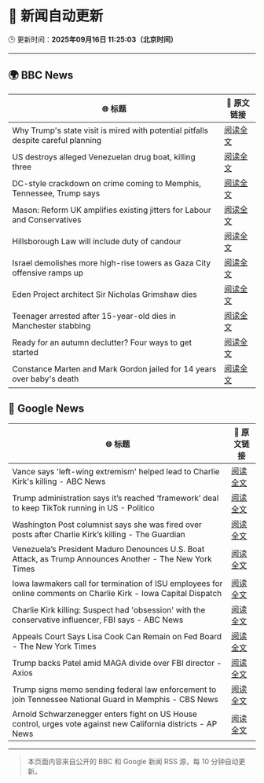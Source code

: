 # 🧠 新闻自动更新

🕒 更新时间：**2025年09月16日 11:25:03（北京时间）**

---

## 🌍 BBC News

| 🌐 标题 | 🔗 原文链接 |
|--------|-------------|
| Why Trump's state visit is mired with potential pitfalls despite careful planning | [阅读全文](https://www.bbc.com/news/articles/c4gw25w9841o?at_medium=RSS&at_campaign=rss) |
| US destroys alleged Venezuelan drug boat, killing three | [阅读全文](https://www.bbc.com/news/articles/cx2jel4gyezo?at_medium=RSS&at_campaign=rss) |
| DC-style crackdown on crime coming to Memphis, Tennessee, Trump says | [阅读全文](https://www.bbc.com/news/articles/c9dxqe3xnv0o?at_medium=RSS&at_campaign=rss) |
| Mason: Reform UK amplifies existing jitters for Labour and Conservatives | [阅读全文](https://www.bbc.com/news/articles/cj4y2ejlpdjo?at_medium=RSS&at_campaign=rss) |
| Hillsborough Law will include duty of candour | [阅读全文](https://www.bbc.com/news/articles/czrpvrrrmj2o?at_medium=RSS&at_campaign=rss) |
| Israel demolishes more high-rise towers as Gaza City offensive ramps up | [阅读全文](https://www.bbc.com/news/videos/cr5q8mj6nrvo?at_medium=RSS&at_campaign=rss) |
| Eden Project architect Sir Nicholas Grimshaw dies | [阅读全文](https://www.bbc.com/news/articles/cj079z4lgn4o?at_medium=RSS&at_campaign=rss) |
| Teenager arrested after 15-year-old dies in Manchester stabbing | [阅读全文](https://www.bbc.com/news/articles/ce3y9v8e7eqo?at_medium=RSS&at_campaign=rss) |
| Ready for an autumn declutter? Four ways to get started | [阅读全文](https://www.bbc.com/news/articles/ckgen8pkgjjo?at_medium=RSS&at_campaign=rss) |
| Constance Marten and Mark Gordon jailed for 14 years over baby's death | [阅读全文](https://www.bbc.com/news/articles/c931yq8lz19o?at_medium=RSS&at_campaign=rss) |

## 📰 Google News

| 🌐 标题 | 🔗 原文链接 |
|--------|-------------|
| Vance says 'left-wing extremism' helped lead to Charlie Kirk's killing - ABC News | [阅读全文](https://news.google.com/rss/articles/CBMipAFBVV95cUxNTHMtZUVmc25TdWtYaFZwaTk4UmM4NTVueXZzN3lWMFJ0VUVydFpFWDdoeDFpejZCaGxhbW54RnpuNHFoSHotaEFZT1h5eUNDTldPT29CYlBndlR2QU1IX2g2WXF0ZHJWTVVPbjY1aDhXendrc2VxZkxfdVBmSkNNcTBLVEpSNHFqeldlbG14dFoyRjhIVmx0bjhvZGdjeWFpM242b9IBqgFBVV95cUxQVk9IN1BMaUE3RHZQV2ZJMzZURVBrU1ZjN2dpM25MQkgzMkJYeU5VMjlKM0F4OWoxcElmTWIzeTZtbTZnQlVpUXpxTjJzNWozV19MNkJncGMydW45R0hWTUZsd09BOXM2VTRwLXcxQ1V1eVRUUC1LcE5VekxySnU5aXB3b2I3RDhSVTZEbUFIck1nNjlMOFFlV2JleWM3bjNYNWhrQnN5NWJBdw?oc=5) |
| Trump administration says it’s reached ‘framework’ deal to keep TikTok running in US - Politico | [阅读全文](https://news.google.com/rss/articles/CBMifkFVX3lxTFBLTF9MTU85Tm1ZalVZRGpua1JHcTBIS1BTNFFXUnN0bWVwa20xdDBEVFBmSldNVy0zcVczSTc3UlVHandmNmxpSWlGOTIzV2Vla2FKSUlqRXpTWWNOUHcyUUFYWjNYRm5leHVUMnNRczA0bVJPaVhyQ0dOOXppZw?oc=5) |
| Washington Post columnist says she was fired over posts after Charlie Kirk’s killing - The Guardian | [阅读全文](https://news.google.com/rss/articles/CBMimAFBVV95cUxQLWZwX3d3VXM5ZFVvY0ZXRTRINjlFYmZNQVNqbkFwUng5b2ZkZDVpUkVtdHNtNEdaUnVKRDAxZHpDNmVSWnZtdTA1UHFpUDJVX0UzNlcxeHlZUXRrVFRXWkZqa0hIcGNMTGp3LUI1V2xxVi02SkFvVk8wbGJ6LXRZbzN1MG9lTTNDcDljR096UENpX1dXdDZ0cQ?oc=5) |
| Venezuela’s President Maduro Denounces U.S. Boat Attack, as Trump Announces Another - The New York Times | [阅读全文](https://news.google.com/rss/articles/CBMilAFBVV95cUxPbldvMlRpaEhBckdTaDdxSVktRDFucVdYekFaZGhoUmw0MzdPbkRITi1mNXluV2NKZjB6QmFJWkpmbUdsTGtSLVdxWDZ2My1xeUdTR19zWGdTM0E3Uko1Wi10QjZGVU1QMW95T2dNci0walUxQkg5V2RQUmVib0g5UjRYZndza2ktSUU3czhoUkw1UHBP?oc=5) |
| Iowa lawmakers call for termination of ISU employees for online comments on Charlie Kirk - Iowa Capital Dispatch | [阅读全文](https://news.google.com/rss/articles/CBMizAFBVV95cUxQVE1WVEp5S2ExOU9EeURiZW5TR1NTblNNMFM0UkZFQUctZ2RsYlByc0Z5aHhWS2ZLb29ER3Zmd2s4VE9YaktjeGRYZU5QOF8zdXJNYTZabUEzRDdOT2Vjc1laWGYzTTM0Ry1lbGk3eWRsSVdQSTh1V1JNRDRqbkRsNjNfMzRieFcyM0hGc1VnUE1qa2tyWWpKSUhrVURRMEQtX0Q5S295ekt2OVR5MVVMOGVyMmNIMVFuMWQtTE1rMWxQSUwtZi0yQ05wMWI?oc=5) |
| Charlie Kirk killing: Suspect had 'obsession' with the conservative influencer, FBI says - ABC News | [阅读全文](https://news.google.com/rss/articles/CBMiowFBVV95cUxQZUJQcWNNRHNHVDAyVjJUc3ZQeVQxa2NXbHE0TTVVM1p3UERFREI1S25zUGpsM1RWZEtMdUFLbHA1WGZSRjBMbkUxOWZpcW1YZ0pUT1NCSmVpRHVFUGVxYmhaak1ZUm93ZVFzSHRpYUlQVWF4bFVWR2VlclNzT0pXMGxGYlYxNzR1TVBzNDhBMnZheVh1UVFLZVBqSjBEZWpJQklj0gGoAUFVX3lxTE53SDF0bkROVjVXbzZXXzFOckplVXEwSWJGdnRQN2stdVBPYWg1LVR6RXV4YzZuajI3aHlTVkVEazFIMHMyYzhNQld0WW45TzJCb29VM0ZZeUdfRXFuWVZoOEFvVXdmRWhuTThXU09tZUVseV8yT2xXYTRzWmZvTUJaM01EcUFhcFZBYnBZMlNNQmFSM3I5bFRoM2taU1dXbDF0YjFYWUphXw?oc=5) |
| Appeals Court Says Lisa Cook Can Remain on Fed Board - The New York Times | [阅读全文](https://news.google.com/rss/articles/CBMikgFBVV95cUxPZy0tYVM0V01za1ROc2pmMWd3Y1FJVG14clBBZFJmRTQxdDRwX2V3REEyd3ZNb3JLTTFjdUpkLXpJYWdkc1JIWVFOOVZFWXUxdXFpQVVHVF9Gc2tBZzBVaUVvMGt5MkNrR2tjWlQ2Vi00ZE84MlhEaTRzQnoxcHl3X0pfVDRHWm9FVFVnTXBpXzhDdw?oc=5) |
| Trump backs Patel amid MAGA divide over FBI director - Axios | [阅读全文](https://news.google.com/rss/articles/CBMihwFBVV95cUxOLUdRU0xhQm54bUtkeVZrM01pRWZVM2syaHpvb0JkRXBJMDlBTm5DcE9QODU5UlB6eU1Rb2x1ai1Tdnc3WTAzQ2xZcjdKWklkWDhIYjZ4T3NlQ3pIV0lJOF9lS3ZxRENKdk0tZDJQVmVEblJfRzk0MEtqUGU2MEVLU00zY1ZzMVk?oc=5) |
| Trump signs memo sending federal law enforcement to join Tennessee National Guard in Memphis - CBS News | [阅读全文](https://news.google.com/rss/articles/CBMiggFBVV95cUxOOU1kV0pzXzhWMUp6SWZTRzMybkN6TUo2RV84TDJoT1paRHZZRFpnZWVUR0szNGZfdEhkWVFMeVZhU210ck9jX2MzTWpkOGxnQ3AtU2UxVmRpcGhHUW5VS1lkMkxOS0tYOXotZTZiWnFxTWNSY2tvZEt1YUVjcFlhZEpR0gGHAUFVX3lxTE9pUy1SQ3lXZ1JNMERZVjQ2WVRZemNRNDA3aEF4MnJ0QnBhYzJaanpkbVR3ajFDM25fQWIwajVGVEFIXzI2WUpzam9hbjB4NXJOTDlibmJnVFJGemxneWJfWFowYl8xX3l5QTk1WUc4RnJRVnpmVjlsS1EzSGtnZ1YyS0thR3pNVQ?oc=5) |
| Arnold Schwarzenegger enters fight on US House control, urges vote against new California districts - AP News | [阅读全文](https://news.google.com/rss/articles/CBMiugFBVV95cUxQeHlwSFpfdmEwUlNNQ1pQTVJFbjZXMl9Dc3piODJjaDJDNUNtdmR3Wlhrei1QNjgtTXJIUTR3Y0U0My03cndpamhHLWxxYUgxMGUybnZfYUhYMEVrci1CZWt1aVlQMVA0QXh4RHZzaHZuQ0xhal9ha19rQXRGcE1SeGVlWlItMkhZaFpYa1MzWGw0d2NkQXRBZ2Jrb0FqdldIMHUwX2dBbk1JWm15eU1ONW8wemx0TURaMGc?oc=5) |

---
> 本页面内容来自公开的 BBC 和 Google 新闻 RSS 源，每 10 分钟自动更新。